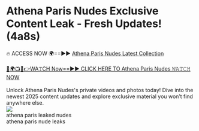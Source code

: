# Athena Paris Nudes Exclusive Content Leak - Fresh Updates! (4a8s)

🔥 ACCESS NOW 🌍==►► <a href="https://tinyurl.com/2mz8nhtm" rel="nofollow">Athena Paris Nudes Latest Collection</a>
<br><br>
[🔴🌍📺📱👉WA𝚃CH Now==►► CLICK HERE TO Athena Paris Nudes 𝚆𝙰𝚃𝙲𝙷 NOW](https://tinyurl.com/2mz8nhtm)
<br><br>
Unlock Athena Paris Nudes's private videos and photos today! Dive into the newest 2025 content updates and explore exclusive material you won’t find anywhere else.
<br>
<a href="https://tinyurl.com/2mz8nhtm" rel="nofollow" data-target="animated-image.originalLink"><img src="https://camo.githubusercontent.com/8a4f000d20f83aca3bf7ec5f350d767afa0574a8a352519fd8cfa583a6f93a33/68747470733a2f2f692e696d6775722e636f6d2f644a486b345a712e676966" data-canonical-src="https://i.imgur.com/dJHk4Zq.gif" style="max-width: 100%; display: inline-block;" data-target="animated-image.originalImage"></a>
<br>
athena paris leaked nudes<br>
athena paris nude leaks